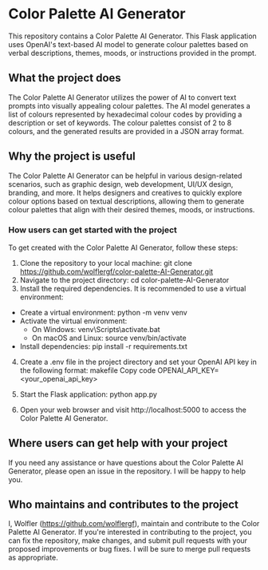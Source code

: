 # Color Palette AI Generator

This repository contains a Color Palette AI Generator. This Flask application uses OpenAI's text-based AI model to generate colour palettes based on verbal descriptions, themes, moods, or instructions provided in the prompt.

## What the project does
The Color Palette AI Generator utilizes the power of AI to convert text prompts into visually appealing colour palettes. The AI model generates a list of colours represented by hexadecimal colour codes by providing a description or set of keywords. The colour palettes consist of 2 to 8 colours, and the generated results are provided in a JSON array format.

## Why the project is useful
The Color Palette AI Generator can be helpful in various design-related scenarios, such as graphic design, web development, UI/UX design, branding, and more. It helps designers and creatives to quickly explore colour options based on textual descriptions, allowing them to generate colour palettes that align with their desired themes, moods, or instructions.

### How users can get started with the project
To get created with the Color Palette AI Generator, follow these steps:

1. Clone the repository to your local machine: git clone https://github.com/wolflergf/color-palette-AI-Generator.git
2. Navigate to the project directory: cd color-palette-AI-Generator
3. Install the required dependencies. It is recommended to use a virtual environment:
  - Create a virtual environment: python -m venv venv
  - Activate the virtual environment:
    - On Windows: venv\Scripts\activate.bat
    - On macOS and Linux: source venv/bin/activate
  - Install dependencies: pip install -r requirements.txt
4. Create a .env file in the project directory and set your OpenAI API key in the following format:
makefile
Copy code
OPENAI_API_KEY=<your_openai_api_key>

5. Start the Flask application: python app.py
6. Open your web browser and visit http://localhost:5000 to access the Color Palette AI Generator.

## Where users can get help with your project
If you need any assistance or have questions about the Color Palette AI Generator, please open an issue in the repository. I will be happy to help you.

## Who maintains and contributes to the project
I, Wolfler (https://github.com/wolflergf), maintain and contribute to the Color Palette AI Generator. If you're interested in contributing to the project, you can fix the repository, make changes, and submit pull requests with your proposed improvements or bug fixes. I will be sure to merge pull requests as appropriate.
